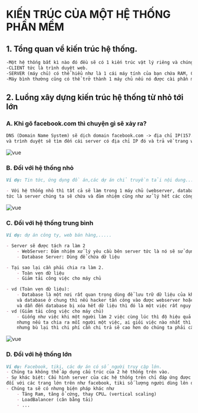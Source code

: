 # KIẾN TRÚC CỦA MỘT HỆ THỐNG PHẦN MỀM

## 1. Tổng quan về kiến trúc hệ thống.

```md
-Một hệ thống bất kì nào đó đều sẽ có 1 kiến trúc vật lý riêng và chúng đều được chia làm 2 phần chính là CLIENT và SERVER
-CLIENT tức là trình duyệt web.
-SERVER (máy chủ) có thể hiểu như là 1 cái máy tính của bạn chứa RAM, CPU, ổ cứng... và các phần mềm phục vụ cho việc phát triển web.
-Máy bình thường cũng có thể trở thành 1 máy chủ nếu nó được cài phần mềm Server Software và kết nối vs internet
```

## 2. Luồng xây dựng kiến trúc hệ thống từ nhỏ tới lớn

### A. Khi gõ facebook.com thì chuyện gì sẽ xảy ra?
```md
DNS (Domain Name System) sẽ dịch domain facebook.com -> địa chỉ IP(157.240.7.35)
và trình duyệt sẽ tìm đến cái server có địa chỉ IP đó và trả về trang web cho chúng ta.
```
<img src="https://images.viblo.asia/full/58ec3b4a-3caf-40ee-a589-173b395a1c6e.png" alt="vue">

### B. Đối với hệ thống nhỏ
```md
Ví dụ: Tin tức, ứng dụng đồ án,các dự án chỉ truyền tải nội dung....

- Với hệ thống nhỏ thì tất cả sẽ làm trong 1 máy chủ (webserver, database server)
tức là server chúng ta sẽ chứa và đảm nhiệm cũng như xử lý hết các công việc từ trình duyệt yêu cầu.
```
<img src="https://images.viblo.asia/a0b3ccbe-a123-42d4-bf68-7141c11e523f.png" alt="vue">

### C. Đối với hệ thống trung bình
```md
Ví dụ: dự án công ty, web bán hàng,.....

- Server sẽ được tách ra làm 2
    - WebServer: Đảm nhiệm xử lý yêu cầu bên server tức là nó sẽ sử dụng một ngôn ngữ (PHP, Java,...) tương thích với nó thường sẽ có 1 framework (Laravel,...) để xử lý nghiệp vụ và logic.
    - Database Server: Dùng để chứa dữ liệu

- Tại sao lại cần phải chia ra làm 2.
    - Toàn vẹn dữ liệu
    - Giảm tải công việc cho máy chủ

- vd (Toàn vẹn dữ liệu):
    - Database là một nơi rất quan trọng dùng để lưu trữ dữ liệu của khách hàng, vd trong trường hợp ta đặt chung webserver
    và database ở chung thì nếu hacker tấn công vào được webserver hoặc webserver dín virut
    và dẫn đến database bị xóa hết dữ liệu thì đó là một việc rất nguy hiểm.
- vd (Giảm tải công việc cho máy chủ)
    - Giống như việc khi một người làm 2 việc cùng lúc thì độ hiệu quả sẽ không cao và chất lượng công việc cũng không tốt
    nhưng nếu ta chia ra mỗi người một việc, ai giỏi việc nào nhất thì chỉ cần làm duy nhất việc đó thì hiệu quả mang lại sẽ rất cao
    nhưng bù lại thì chi phí cần chi trả sẽ cao hơn do chúng ta phải cần tới 2 người thay vì 1 người làm 2 việc.
```
<img src="https://images.viblo.asia/37a16ad6-54f9-48d5-a391-40f1d783ba92.png" alt="vue">

### D. Đối với hệ thống lớn
```md
Ví dụ: Facebook, tiki, các dự án có số người truy cập lớn.
- Chúng ta không thể áp dụng cấu trúc của 2 hệ thống trên vào.
- Sự khác biệt: Cấu hình server của các hệ thống trên chỉ đáp ứng được cho số người dùng nhất định (vd 1000-10000 người)
đối với các trang lớn trên như facebook, tiki số lượng người dùng lên đến hàng triệu hoặc chục triệu người.
- Chúng ta sẽ có nhưng biện pháp khác như
    - Tăng Ram, tăng ổ cứng, thay CPU… (vertical scaling)
    - LoadBalancer (cân bằng tải)
    - ...
```
